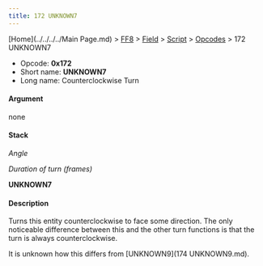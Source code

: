 ```yaml
---
title: 172 UNKNOWN7
---
```


[Home](../../../../Main Page.md) > [FF8](../../../../FF8.md) > [Field](../../../Field.md) > [Script](../../Script.md) > [Opcodes](../Opcodes.md) > 172 UNKNOWN7

-   Opcode: **0x172**
-   Short name: **UNKNOWN7**
-   Long name: Counterclockwise Turn

#### Argument

none

#### Stack

  
*Angle*

*Duration of turn (frames)*

**UNKNOWN7**

#### Description

Turns this entity counterclockwise to face some direction. The only noticeable difference between this and the other turn functions is that the turn is always counterclockwise.

It is unknown how this differs from [UNKNOWN9](174 UNKNOWN9.md).
